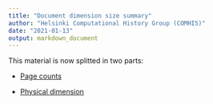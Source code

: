 ```yaml
---
title: "Document dimension size summary"
author: "Helsinki Computational History Group (COMHIS)"
date: "2021-01-13"
output: markdown_document
---
```


This material is now splitted in two parts:

  * [Page counts](pagecount.md)

  * [Physical dimension](dimension.md)


